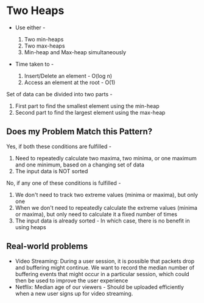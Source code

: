 # Two Heaps

- Use either -
    1. Two min-heaps
    2. Two max-heaps
    3. Min-heap and Max-heap simultaneously

- Time taken to -
    1. Insert/Delete an element - O(log n)
    2. Access an element at the root - O(1)

Set of data can be divided into two parts -
1. First part to find the smallest element using the min-heap
2. Second part to find the largest element using the max-heap

## Does my Problem Match this Pattern?

Yes, if both these conditions are fulfilled -

1. Need to repeatedly calculate two maxima, two minima, or one maximum and one minimum, based on a changing set of data
2. The input data is NOT sorted 

No, if any one of these conditions is fulfilled -

1. We don't need to track two extreme values (minima or maxima), but only one
2. When we don't need to repeatedly calculate the extreme values (minima or maxima), but only need to calculate it a fixed number of times
3. The input data is already sorted - In which case, there is no benefit in using heaps

## Real-world problems

- Video Streaming: During a user session, it is possible that packets drop and buffering might continue. We want to record the median number of buffering events that might occur in a particular session, which could then be used to improve the user experience
- Netflix: Median age of our viewers - Should be uploaded efficiently when a new user signs up for video streaming.
